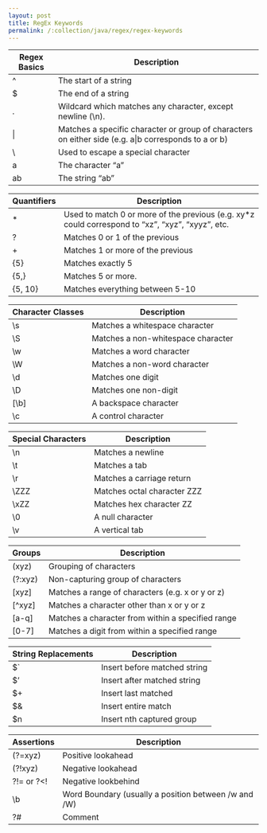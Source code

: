 ```yaml
---
layout: post
title: RegEx Keywords
permalink: /:collection/java/regex/regex-keywords
---
```


|Regex Basics|Description|
--- |---
^   |The start of a string
$   |The end of a string
.   |Wildcard which matches any character, except newline (\n).
\|  |Matches a specific character or group of characters on either side (e.g. a\|b corresponds to a or b)
\   |Used to escape a special character
a   |The character “a”
ab  |The string “ab”

|Quantifiers	|Description|
---|---
*	    | Used to match 0 or more of the previous (e.g. xy*z could correspond to “xz”, “xyz”, “xyyz”, etc.
?	    | Matches 0 or 1 of the previous
+	    | Matches 1 or more of the previous
{5}	    | Matches exactly 5
{5,}    | Matches 5 or more.
{5, 10} |Matches everything between 5-10

|Character Classes|Description|
---|---
\s	    |Matches a whitespace character
\S	    |Matches a non-whitespace character
\w	    |Matches a word character
\W	    |Matches a non-word character
\d	    |Matches one digit
\D	    |Matches one non-digit
[\b]    |A backspace character
\c	    |A control character

|Special Characters	|Description|
---|---
\n	    |Matches a newline
\t	    |Matches a tab
\r	    |Matches a carriage return
\ZZZ    |Matches octal character ZZZ
\xZZ	|Matches hex character ZZ
\0	    |A null character
\v	    |A vertical tab

|Groups	| Description|
---|---
(xyz)	|Grouping of characters
(?:xyz)	|Non-capturing group of characters
[xyz]	|Matches a range of characters (e.g. x or y or z)
[^xyz]	|Matches a character other than x or y or z
[a-q]	|Matches a character from within a specified range
[0-7]	|Matches a digit from within a specified range

|String Replacements	| Description|
---|---
$`	|Insert before matched string
$’	|Insert after matched string
$+	|Insert last matched
$&	|Insert entire match
$n	|Insert nth captured group

|Assertions	|Description|
---|---
(?=xyz)	    |Positive lookahead
(?!xyz)	    |Negative lookahead
?!= or ?<!	|Negative lookbehind
\b	        |Word Boundary (usually a position between /w and /W)
?#	        |Comment
